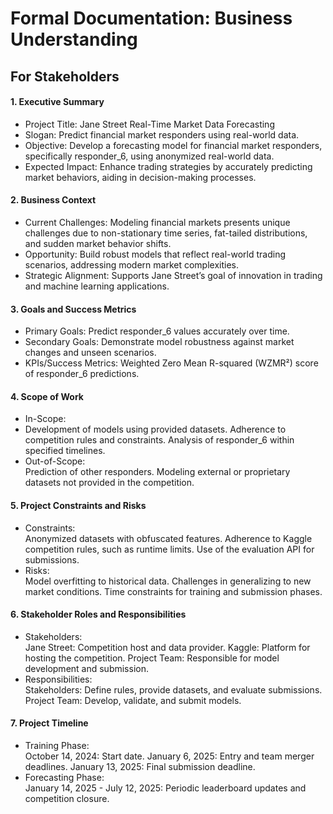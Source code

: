 # Formal Documentation: Business Understanding

## For Stakeholders

#### 1. Executive Summary
<ul>
    <li>Project Title: Jane Street Real-Time Market Data Forecasting</li>
    <li>Slogan: Predict financial market responders using real-world data.</li>
    <li>Objective: Develop a forecasting model for financial market responders, specifically responder_6, using anonymized real-world data.</li>
    <li>Expected Impact: Enhance trading strategies by accurately predicting market behaviors, aiding in decision-making processes.</li>
</ul>

#### 2. Business Context
<ul>
    <li>Current Challenges: Modeling financial markets presents unique challenges due to non-stationary time series, fat-tailed distributions, and sudden market behavior shifts.</li>
    <li>Opportunity: Build robust models that reflect real-world trading scenarios, addressing modern market complexities.</li>
    <li>Strategic Alignment: Supports Jane Street’s goal of innovation in trading and machine learning applications.</li>
</ul>

#### 3. Goals and Success Metrics
<ul>
    <li>Primary Goals: Predict responder_6 values accurately over time.</li>
    <li>Secondary Goals: Demonstrate model robustness against market changes and unseen scenarios.</li>
    <li>KPIs/Success Metrics: Weighted Zero Mean R-squared (WZMR²) score of responder_6 predictions.</li>
</ul>

#### 4. Scope of Work
<ul>
    <li>In-Scope:<li>
    Development of models using provided datasets.
    Adherence to competition rules and constraints.
    Analysis of responder_6 within specified timelines.
    <li>Out-of-Scope:</li>
    Prediction of other responders.
    Modeling external or proprietary datasets not provided in the competition.
</ul>

#### 5. Project Constraints and Risks
<ul>
    <li>Constraints:</li>
    Anonymized datasets with obfuscated features.
    Adherence to Kaggle competition rules, such as runtime limits.
    Use of the evaluation API for submissions.
    <li>Risks:</li>
    Model overfitting to historical data.
    Challenges in generalizing to new market conditions.
    Time constraints for training and submission phases.
</ul>

#### 6. Stakeholder Roles and Responsibilities
<ul>
    <li>Stakeholders:</li>
    Jane Street: Competition host and data provider.
    Kaggle: Platform for hosting the competition.
    Project Team: Responsible for model development and submission.
    <li>Responsibilities:</li>
    Stakeholders: Define rules, provide datasets, and evaluate submissions.
    Project Team: Develop, validate, and submit models.
</ul>

#### 7. Project Timeline
<ul>
    <li>Training Phase:</li>
    October 14, 2024: Start date.
    January 6, 2025: Entry and team merger deadlines.
    January 13, 2025: Final submission deadline.
    <li>Forecasting Phase:</li>
    January 14, 2025 - July 12, 2025: Periodic leaderboard updates and competition closure.
</ul>